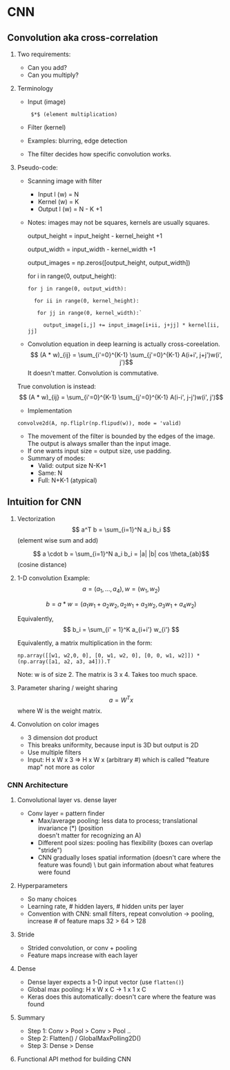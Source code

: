 # CNN
## Convolution aka cross-correlation
1. Two requirements: 
   * Can you add?
   * Can you multiply?
2. Terminology 
   * Input (image)
  
          $*$ (element multiplication)
         
   * Filter (kernel) 
   * Examples: blurring, edge detection 
   * The filter decides how specific convolution works.
3. Pseudo-code: 
   * Scanning image with filter
     * Input l (w) = N
     * Kernel (w) = K
     * Output l (w) = N - K +1
   * Notes: images may not be squares, kernels are usually squares. 


      output_height = input_height - kernel_height +1

      output_width = input_width - kernel_width +1 

      output_images = np.zeros([output_height, output_width])

      for i in range(0, output_height):

         for j in range(0, output_width):

           for ii in range(0, kernel_height):

            for jj in range(0, kernel_width):` 

              output_image[i,j] += input_image[i+ii, j+jj] * kernel[ii, jj]
   * Convolution equation in deep learning is actually cross-coreelation. 
   $$ (A * w)_{ij} = \sum_{i'=0}^{K-1} \sum_{j'=0}^{K-1}  A(i+i', j+j')w(i', j')$$
   It doesn't matter. Convolution is commutative. 

   True convolution is instead: 
      $$ (A * w)_{ij} = \sum_{i'=0}^{K-1} \sum_{j'=0}^{K-1}  A(i-i', j-j')w(i', j')$$
   * Implementation 
   
   `convolve2d(A, np.fliplr(np.flipud(w)), mode = 'valid)`

     * The movement of the filter is bounded by the edges of the image. The output is always smaller than the input image. 
     * If one wants input size = output size, use padding. 
     * Summary of modes:
        * Valid: output size N-K+1 
        * Same: N
        * Full: N+K-1 (atypical) 

## Intuition for CNN
1. Vectorization  
   $$ a^T b = \sum_{i=1}^N a_i b_i $$ (element wise sum and add)

   $$ a \cdot b = \sum_{i=1}^N a_i b_i = |a| |b| cos \theta_{ab}$$ (cosine distance)

2. 1-D convolution 
   Example: 
   $$ a = (a_1, ..., a_4), 
   w = (w_1, w_2) $$

   $$ b = a * w = (a_1 w_1 + a_2 w_2, a_2 w_1 + a_3 w_2, a_3 w_1 + a_4 w_2) $$

   Equivalently, 
   $$ b_i = \sum_{i' = 1}^K a_{i+i'} w_{i'} $$

   Equivalently, a matrix multiplication in the form:

   `np.array([[w1, w2,0, 0], [0, w1, w2, 0], [0, 0, w1, w2]]) * (np.array([a1, a2, a3, a4])).T `

   Note: w is of size 2. The matrix is 3 x 4. Takes too much space. 

3. Parameter sharing / weight sharing 
   $$ a = W^T x $$
   where W is the weight matrix. 


4. Convolution on color images 
   * 3 dimension dot product
   * This breaks uniformity, because input is 3D but output is 2D 
   * Use multiple filters
   * Input: H x W x 3 => H x W x (arbitrary #) which is called "feature map" not more as color 

### CNN Architecture 

1. Convolutional layer vs. dense layer
   * Conv layer = pattern finder 
     * Max/average pooling: less data to process; translational invariance (*) (position \
   doesn't matter for recognizing an A)
     * Different pool sizes: pooling has flexibility (boxes can overlap "stride")
     * CNN gradually loses spatial information (doesn't care where the feature was found)
      \ but gain information about what features were found 

2. Hyperparameters 
   * So many choices
   * Learning rate, # hidden layers, # hidden units per layer
   * Convention with CNN: small filters, repeat convolution -> pooling, increase # of feature maps 32 > 64 > 128

3. Stride 
   * Strided convolution, or conv + pooling 
   * Feature maps increase with each layer

4. Dense 
   * Dense layer expects a 1-D input vector (use `flatten()`)
   * Global max pooling: H x W x C -> 1 x 1 x C 
   * Keras does this automatically: doesn't care where the feature was found 

5. Summary
   * Step 1: Conv > Pool > Conv > Pool ..
   * Step 2: Flatten() / GlobalMaxPolling2D()
   * Step 3: Dense > Dense 

6. Functional API method for building CNN 